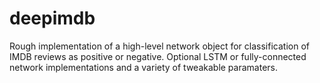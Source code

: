 # deepimdb
Rough implementation of a high-level network object for classification of IMDB reviews as positive or negative. Optional LSTM or fully-connected network implementations and a variety of tweakable paramaters.
